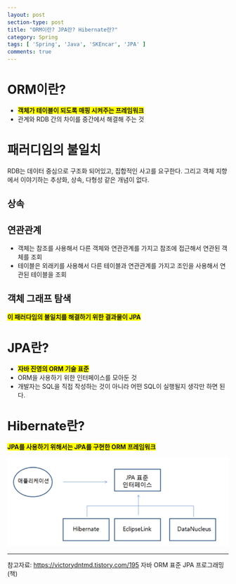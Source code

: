 ```yaml
---
layout: post
section-type: post
title: "ORM이란? JPA란? Hibernate란?"
category: Spring
tags: [ 'Spring', 'Java', 'SKEncar', 'JPA' ]
comments: true
---
```


# ORM이란?
- <span style="background-color:yellow"><b>객체가 테이블이 되도록 매핑 시켜주는 프레임워크</b></span>
- 관계와 RDB 간의 차이를 중간에서 해결해 주는 것

# 패러디임의 불일치
RDB는 데이터 중심으로 구조화 되어있고, 집합적인 사고를 요구한다.
그리고 객체 지향에서 이야기하는 추상화, 상속, 다형성 같은 개념이 없다.

## 상속

## 연관관계
- 객체는 참조를 사용해서 다른 객체와 연관관계를 가지고 참조에 접근해서 연관된 객체를 조회
- 테이블은 외래키를 사용해서 다른 테이블과 연관관계를 가지고 조인을 사용해서 연관된 테이블을 조회

## 객체 그래프 탐색

<span style="background-color:yellow"><b>이 패러다임의 불일치를 해결하기 위한 결과물이 JPA</b></span>


# JPA란?
- <span style="background-color:yellow"><b>자바 진영의 ORM 기술 표준</b></span>
- ORM을 사용하기 위한 인터페이스를 모아둔 것
- 개발자는 SQL을 직접 작성하는 것이 아니라 어떤 SQL이 실행될지 생각만 하면 된다.

# Hibernate란?
<span style="background-color:yellow"><b>JPA를 사용하기 위해서는 JPA를 구현한 ORM 프레임워크</b></span>

<img alt="success" src = "/images/2019-01-31-hibernate/Hibernate.png"/>

---
참고자료:
https://victorydntmd.tistory.com/195
자바 ORM 표준 JPA 프로그래밍 (책)
